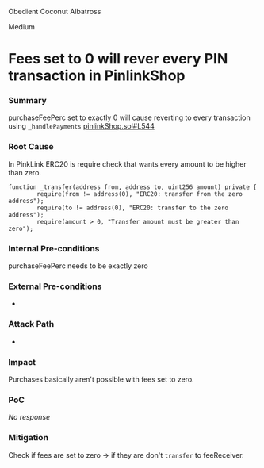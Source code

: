 Obedient Coconut Albatross

Medium

# Fees set to 0 will rever every PIN transaction in PinlinkShop

### Summary

purchaseFeePerc set to exactly 0 will cause reverting to every transaction using `_handlePayments`
[pinlinkShop.sol#L544](https://github.com/sherlock-audit/2025-03-pinlink-rwa-tokenized-depin-marketplace/blob/34cd70b66f1dbe191bd6f946e42f58eef4a00166/marketplace-contracts/src/marketplaces/pinlinkShop.sol#L544)
### Root Cause

In PinkLink ERC20 is require check that wants every amount to be higher than zero.
```solidity
function _transfer(address from, address to, uint256 amount) private {
        require(from != address(0), "ERC20: transfer from the zero address");
        require(to != address(0), "ERC20: transfer to the zero address");
        require(amount > 0, "Transfer amount must be greater than zero");
```

### Internal Pre-conditions

purchaseFeePerc needs to be exactly zero

### External Pre-conditions

-

### Attack Path

-

### Impact

Purchases basically aren't possible with fees set to zero.

### PoC

_No response_

### Mitigation

Check if fees are set to zero -> if they are don't `transfer` to feeReceiver.